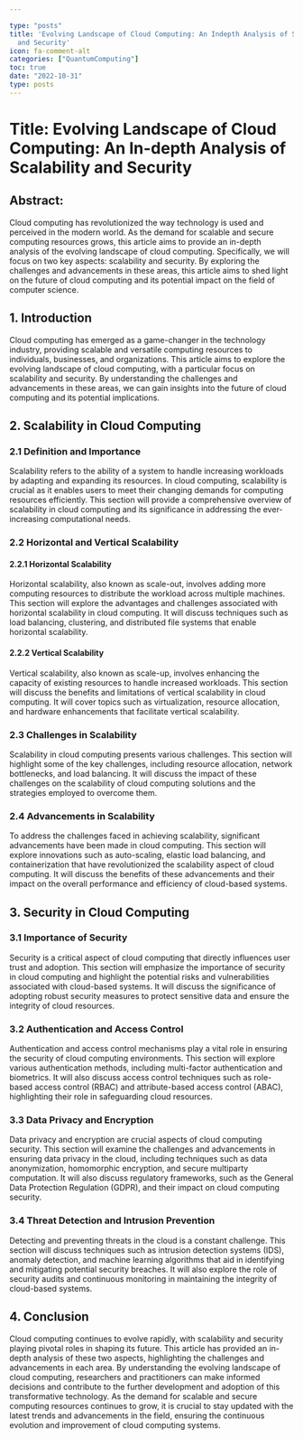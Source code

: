 ```yaml
---

type: "posts"
title: 'Evolving Landscape of Cloud Computing: An Indepth Analysis of Scalability
  and Security'
icon: fa-comment-alt
categories: ["QuantumComputing"]
toc: true
date: "2022-10-31"
type: posts
---
```





# Title: Evolving Landscape of Cloud Computing: An In-depth Analysis of Scalability and Security

## Abstract:
Cloud computing has revolutionized the way technology is used and perceived in the modern world. As the demand for scalable and secure computing resources grows, this article aims to provide an in-depth analysis of the evolving landscape of cloud computing. Specifically, we will focus on two key aspects: scalability and security. By exploring the challenges and advancements in these areas, this article aims to shed light on the future of cloud computing and its potential impact on the field of computer science.

## 1. Introduction
Cloud computing has emerged as a game-changer in the technology industry, providing scalable and versatile computing resources to individuals, businesses, and organizations. This article aims to explore the evolving landscape of cloud computing, with a particular focus on scalability and security. By understanding the challenges and advancements in these areas, we can gain insights into the future of cloud computing and its potential implications.

## 2. Scalability in Cloud Computing
### 2.1 Definition and Importance
Scalability refers to the ability of a system to handle increasing workloads by adapting and expanding its resources. In cloud computing, scalability is crucial as it enables users to meet their changing demands for computing resources efficiently. This section will provide a comprehensive overview of scalability in cloud computing and its significance in addressing the ever-increasing computational needs.

### 2.2 Horizontal and Vertical Scalability
#### 2.2.1 Horizontal Scalability
Horizontal scalability, also known as scale-out, involves adding more computing resources to distribute the workload across multiple machines. This section will explore the advantages and challenges associated with horizontal scalability in cloud computing. It will discuss techniques such as load balancing, clustering, and distributed file systems that enable horizontal scalability.

#### 2.2.2 Vertical Scalability
Vertical scalability, also known as scale-up, involves enhancing the capacity of existing resources to handle increased workloads. This section will discuss the benefits and limitations of vertical scalability in cloud computing. It will cover topics such as virtualization, resource allocation, and hardware enhancements that facilitate vertical scalability.

### 2.3 Challenges in Scalability
Scalability in cloud computing presents various challenges. This section will highlight some of the key challenges, including resource allocation, network bottlenecks, and load balancing. It will discuss the impact of these challenges on the scalability of cloud computing solutions and the strategies employed to overcome them.

### 2.4 Advancements in Scalability
To address the challenges faced in achieving scalability, significant advancements have been made in cloud computing. This section will explore innovations such as auto-scaling, elastic load balancing, and containerization that have revolutionized the scalability aspect of cloud computing. It will discuss the benefits of these advancements and their impact on the overall performance and efficiency of cloud-based systems.

## 3. Security in Cloud Computing
### 3.1 Importance of Security
Security is a critical aspect of cloud computing that directly influences user trust and adoption. This section will emphasize the importance of security in cloud computing and highlight the potential risks and vulnerabilities associated with cloud-based systems. It will discuss the significance of adopting robust security measures to protect sensitive data and ensure the integrity of cloud resources.

### 3.2 Authentication and Access Control
Authentication and access control mechanisms play a vital role in ensuring the security of cloud computing environments. This section will explore various authentication methods, including multi-factor authentication and biometrics. It will also discuss access control techniques such as role-based access control (RBAC) and attribute-based access control (ABAC), highlighting their role in safeguarding cloud resources.

### 3.3 Data Privacy and Encryption
Data privacy and encryption are crucial aspects of cloud computing security. This section will examine the challenges and advancements in ensuring data privacy in the cloud, including techniques such as data anonymization, homomorphic encryption, and secure multiparty computation. It will also discuss regulatory frameworks, such as the General Data Protection Regulation (GDPR), and their impact on cloud computing security.

### 3.4 Threat Detection and Intrusion Prevention
Detecting and preventing threats in the cloud is a constant challenge. This section will discuss techniques such as intrusion detection systems (IDS), anomaly detection, and machine learning algorithms that aid in identifying and mitigating potential security breaches. It will also explore the role of security audits and continuous monitoring in maintaining the integrity of cloud-based systems.

## 4. Conclusion
Cloud computing continues to evolve rapidly, with scalability and security playing pivotal roles in shaping its future. This article has provided an in-depth analysis of these two aspects, highlighting the challenges and advancements in each area. By understanding the evolving landscape of cloud computing, researchers and practitioners can make informed decisions and contribute to the further development and adoption of this transformative technology. As the demand for scalable and secure computing resources continues to grow, it is crucial to stay updated with the latest trends and advancements in the field, ensuring the continuous evolution and improvement of cloud computing systems.